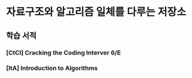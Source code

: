 # 자료구조와 알고리즘 일체를 다루는 저장소

## 학습 서적

### [CtCI] Cracking the Coding Interver 6/E

### [ItA] Introduction to Algorithms
